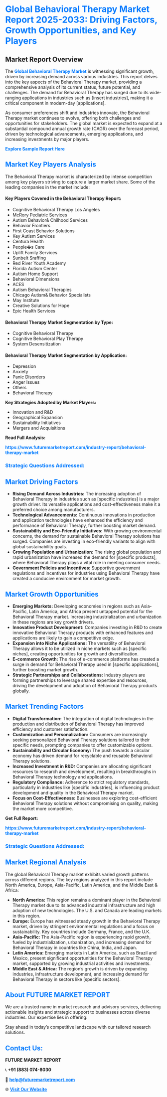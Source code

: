 <h1 style="color: #007BFF;">Global Behavioral Therapy Market Report 2025-2033: Driving Factors, Growth Opportunities, and Key Players</h1>

<section id="overview">
<h2>Market Report Overview</h2>
<p>The <a href="https://www.futuremarketreport.com/industry-report/behavioral-therapy-market" style="color: #007BFF; text-decoration: none;"><strong>Global Behavioral Therapy Market</strong></a> is witnessing significant growth, driven by increasing demand across various industries. This report delves into the key aspects of the Behavioral Therapy market, providing a comprehensive analysis of its current status, future potential, and challenges. The demand for Behavioral Therapy has surged due to its wide-ranging applications in industries such as [insert industries], making it a critical component in modern-day [applications].</p>
<p>As consumer preferences shift and industries innovate, the Behavioral Therapy market continues to evolve, offering both challenges and opportunities for stakeholders. The global market is expected to expand at a substantial compound annual growth rate (CAGR) over the forecast period, driven by technological advancements, emerging applications, and increasing investments by major players.</p>
</section>

<section id="overview">
<p><a href="https://www.futuremarketreport.com/request-sample/reportId=105778" style="color: #007BFF; text-decoration: none;"><strong>Explore Sample Report Here</strong></a></p>
</section>

<section id="key-players">
<h2 style="color: #007BFF;">Market Key Players Analysis</h2>
<p>The Behavioral Therapy market is characterized by intense competition among key players striving to capture a larger market share. Some of the leading companies in the market include:</p>
<h4>Key Players Covered in the Behavioral Therapy Report:</h4>
<ul><li>Cognitive Behavioral Therapy Los Angeles</li><li>McRory Pediatric Services</li><li>Autism Behavior&amp; Chilhood Services</li><li>Behavior Frontiers</li><li>First Coast Behavior Solutions</li><li>Key Autism Services</li><li>Centura Health</li><li>People�s Care</li><li>Uplift Family Services</li><li>Sunbelt Sraffing</li><li>Red River Youth Academy</li><li>Florida Autism Center</li><li>Autism Home Support</li><li>Behavioral Dimensions</li><li>ACES</li><li>Autism Behavioral Therapies</li><li>Chicago Autism&amp; Behavior Specialists</li><li>May Institute</li><li>Creative Solutions for Hope</li><li>Epic Health Services</li></ul>
<h4>Behavioral Therapy Market Segmentation by Type:</h4>
<ul><li>Cognitive Behavioral Therapy</li><li>Cognitive Behavioral Play Therapy</li><li>System Desensitization</li></ul>

<h4>Behavioral Therapy Market Segmentation by Application:</h4>
<ul><li>Depression</li><li>Anxiety</li><li>Panic Disorders</li><li>Anger Issues</li><li>Others</li><li>Behavioral Therapy</li></ul>
<p><strong>Key Strategies Adopted by Market Players:</strong></p>
<ul>
<li>Innovation and R&D</li>
<li>Geographical Expansion</li>
<li>Sustainability Initiatives</li>
<li>Mergers and Acquisitions</li>
</ul>
</section>

<section>
<p><strong>Read Full Analysis: </strong></p><a href="https://www.futuremarketreport.com/industry-report/behavioral-therapy-market" style="color: #007BFF; text-decoration: none;"><strong>https://www.futuremarketreport.com/industry-report/behavioral-therapy-market</strong></a>
<h3 style="color: #007BFF;">Strategic Questions Addressed:</h3>
</section>

<section id="driving-factors">
<h2 style="color: #007BFF;">Market Driving Factors</h2>
<ul>
<li><strong>Rising Demand Across Industries:</strong> The increasing adoption of Behavioral Therapy in industries such as [specific industries] is a major growth driver. Its versatile applications and cost-effectiveness make it a preferred choice among manufacturers.</li>
<li><strong>Technological Advancements:</strong> Continuous innovations in production and application technologies have enhanced the efficiency and performance of Behavioral Therapy, further boosting market demand.</li>
<li><strong>Sustainability and Eco-Friendly Initiatives:</strong> With growing environmental concerns, the demand for sustainable Behavioral Therapy solutions has surged. Companies are investing in eco-friendly variants to align with global sustainability goals.</li>
<li><strong>Growing Population and Urbanization:</strong> The rising global population and rapid urbanization have increased the demand for [specific products], where Behavioral Therapy plays a vital role in meeting consumer needs.</li>
<li><strong>Government Policies and Incentives:</strong> Supportive government regulations and incentives for industries using Behavioral Therapy have created a conducive environment for market growth.</li>
</ul>
</section>

<section id="growth-opportunities">
<h2 style="color: #007BFF;">Market Growth Opportunities</h2>
<ul>
<li><strong>Emerging Markets:</strong> Developing economies in regions such as Asia-Pacific, Latin America, and Africa present untapped potential for the Behavioral Therapy market. Increasing industrialization and urbanization in these regions are key growth drivers.</li>
<li><strong>Innovative Product Development:</strong> Companies investing in R&D to create innovative Behavioral Therapy products with enhanced features and applications are likely to gain a competitive edge.</li>
<li><strong>Expansion into Niche Applications:</strong> The versatility of Behavioral Therapy allows it to be utilized in niche markets such as [specific niches], creating opportunities for growth and diversification.</li>
<li><strong>E-commerce Growth:</strong> The rise of e-commerce platforms has created a surge in demand for Behavioral Therapy used in [specific applications], further boosting market growth.</li>
<li><strong>Strategic Partnerships and Collaborations:</strong> Industry players are forming partnerships to leverage shared expertise and resources, driving the development and adoption of Behavioral Therapy products globally.</li>
</ul>
</section>

<section id="trending-factors">
<h2 style="color: #007BFF;">Market Trending Factors</h2>
<ul>
<li><strong>Digital Transformation:</strong> The integration of digital technologies in the production and distribution of Behavioral Therapy has improved efficiency and customer satisfaction.</li>
<li><strong>Customization and Personalization:</strong> Consumers are increasingly seeking personalized Behavioral Therapy solutions tailored to their specific needs, prompting companies to offer customizable options.</li>
<li><strong>Sustainability and Circular Economy:</strong> The push towards a circular economy has driven demand for recyclable and reusable Behavioral Therapy solutions.</li>
<li><strong>Increased Investment in R&D:</strong> Companies are allocating significant resources to research and development, resulting in breakthroughs in Behavioral Therapy technology and applications.</li>
<li><strong>Regulatory Compliance:</strong> Adherence to strict regulatory standards, particularly in industries like [specific industries], is influencing product development and quality in the Behavioral Therapy market.</li>
<li><strong>Focus on Cost-Effectiveness:</strong> Businesses are exploring cost-efficient Behavioral Therapy solutions without compromising on quality, making the market more competitive.</li>
</ul>
</section>

<section>
<p><strong>Get Full Report: </strong></p><a href="https://www.futuremarketreport.com/industry-report/behavioral-therapy-market" style="color: #007BFF; text-decoration: none;"><strong>https://www.futuremarketreport.com/industry-report/behavioral-therapy-market</strong></a>
<h3 style="color: #007BFF;">Strategic Questions Addressed:</h3>
</section>


<section id="regional-analysis">
<h2 style="color: #007BFF;">Market Regional Analysis</h2>
<p>The global Behavioral Therapy market exhibits varied growth patterns across different regions. The key regions analyzed in this report include North America, Europe, Asia-Pacific, Latin America, and the Middle East & Africa:</p>
<ul>
<li><strong>North America:</strong> This region remains a dominant player in the Behavioral Therapy market due to its advanced industrial infrastructure and high adoption of new technologies. The U.S. and Canada are leading markets in this region.</li>
<li><strong>Europe:</strong> Europe has witnessed steady growth in the Behavioral Therapy market, driven by stringent environmental regulations and a focus on sustainability. Key countries include Germany, France, and the U.K.</li>
<li><strong>Asia-Pacific:</strong> The Asia-Pacific region is experiencing rapid growth, fueled by industrialization, urbanization, and increasing demand for Behavioral Therapy in countries like China, India, and Japan.</li>
<li><strong>Latin America:</strong> Emerging markets in Latin America, such as Brazil and Mexico, present significant opportunities for the Behavioral Therapy market, supported by growing industrial activities and investments.</li>
<li><strong>Middle East & Africa:</strong> The region’s growth is driven by expanding industries, infrastructure development, and increasing demand for Behavioral Therapy in sectors like [specific sectors].</li>
</ul>
</section>

<footer>
<h2 style="color: #007BFF;">About FUTURE MARKET REPORT</h2>
<p>We are a trusted name in market research and advisory services, delivering actionable insights and strategic support to businesses across diverse industries. Our expertise lies in offering:</p>

<p>Stay ahead in today’s competitive landscape with our tailored research solutions.</p>

<h2 style="color: #007BFF;">Contact Us:</h2>
<p><strong>FUTURE MARKET REPORT</strong></p>
<p>📞 <strong>+91 (883) 074-8030</strong></p>
<p>📧 <strong><a href="mailto:help@futuremarketreport.com" style="color: #007BFF;">help@futuremarketreport.com</a></strong></p>
<p>🌐 <strong><a href="https://www.futuremarketreport.com/" style="color: #007BFF;">Visit Our Website</a></strong></p>
</footer>